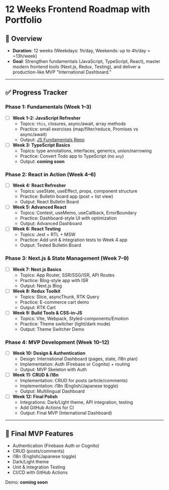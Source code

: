 # 12 Weeks Frontend Roadmap with Portfolio

## 📅 Overview
- **Duration**: 12 weeks (Weekdays: 1h/day, Weekends: up to 4h/day = ~13h/week)
- **Goal**: Strengthen fundamentals (JavaScript, TypeScript, React), master modern frontend tools (Next.js, Redux, Testing), and deliver a production-like MVP "International Dashboard."

---

## ✅ Progress Tracker

### Phase 1: Fundamentals (Week 1–3)
- [ ] **Week 1–2: JavaScript Refresher**
  - Topics: `this`, closures, async/await, array methods
  - Practice: small exercises (map/filter/reduce, Promises vs async/await)
  - Output: [JS Fundamentals Repo](./week1-2-js-fundamentals)
- [ ] **Week 3: TypeScript Basics**
  - Topics: type annotations, interfaces, generics, union/narrowing
  - Practice: Convert Todo app to TypeScript (no `any`)
  - Output: **coming soon**

### Phase 2: React in Action (Week 4–6)
- [ ] **Week 4: React Refresher**
  - Topics: useState, useEffect, props, component structure
  - Practice: Bulletin board app (post + list view)
  - Output: React Bulletin Board
- [ ] **Week 5: Advanced React**
  - Topics: Context, useMemo, useCallback, ErrorBoundary
  - Practice: Dashboard-style UI with optimization
  - Output: Advanced Dashboard
- [ ] **Week 6: React Testing**
  - Topics: Jest + RTL + MSW
  - Practice: Add unit & integration tests to Week 4 app
  - Output: Tested Bulletin Board

### Phase 3: Next.js & State Management (Week 7–9)
- [ ] **Week 7: Next.js Basics**
  - Topics: App Router, SSR/SSG/ISR, API Routes
  - Practice: Blog-style app with ISR
  - Output: Next.js Blog
- [ ] **Week 8: Redux Toolkit**
  - Topics: Slice, asyncThunk, RTK Query
  - Practice: E-commerce cart demo
  - Output: RTK Cart
- [ ] **Week 9: Build Tools & CSS-in-JS**
  - Topics: Vite, Webpack, Styled-components/Emotion
  - Practice: Theme switcher (light/dark mode)
  - Output: Theme Switcher Demo

### Phase 4: MVP Development (Week 10–12)
- [ ] **Week 10: Design & Authentication**
  - Design: International Dashboard (pages, state, i18n plan)
  - Implementation: Auth (Firebase or Cognito) + routing
  - Output: MVP Skeleton with Auth
- [ ] **Week 11: CRUD & i18n**
  - Implementation: CRUD for posts (article/comments)
  - Implementation: i18n (English/Japanese toggle)
  - Output: Multilingual Dashboard
- [ ] **Week 12: Final Polish**
  - Integrations: Dark/Light theme, API integration, testing
  - Add GitHub Actions for CI
  - Output: Final MVP (International Dashboard)

---

## 🚀 Final MVP Features
- Authentication (Firebase Auth or Cognito)  
- CRUD (posts/comments)  
- i18n (English/Japanese toggle)  
- Dark/Light theme  
- Unit & Integration Testing  
- CI/CD with GitHub Actions  

Demo: **coming soon**
